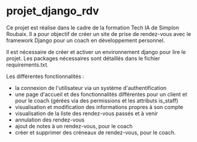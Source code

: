 # projet_django_rdv

Ce projet est réalise dans le cadre de la formation Tech IA de Simplon Roubaix.
Il a pour objectif de créer un site de prise de rendez-vous avec le framework Django pour un coach en développement personnel. 

Il est nécessaire de créer et activer un environnement django pour lire le projet.
Les packages nécessaires sont détaillés dans le fichier requirements.txt.

Les différentes fonctionnalités : 
- la connexion de l'utilisateur via un système d'authentification 
- une page d'accueil et des fonctionnalités différentes pour un client et pour le coach (gérées via des permissions et les attributs is_staff)
- visualisation et modification des informations propres à son compte 
- visualisation de la liste des rendez-vous passés et à venir 
- annulation des rendez-vous
- ajout de notes à un rendez-vous, pour le coach
- créer et supprimer des créneaux de rendez-vous, pour le coach.



